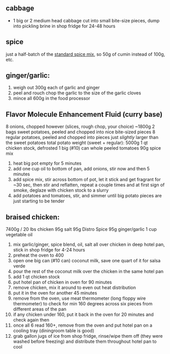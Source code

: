 ## cabbage
+ 1 big or 2 medium head cabbage cut into small bite-size pieces, dump into pickling brine in shop fridge for 24-48 hours

## spice
just a half-batch of the [standard spice mix](#spice-mix), so 50g of cumin instead of 100g, etc.

## ginger/garlic:
1. weigh out 300g each of garlic and ginger
1. peel and rouch chop the garlic to the size of the garlic cloves
1. mince all 600g in the food processor

## Flavor Molecule Enhancement Fluid (curry base)
8 onions, chopped however (slices, rough chop, your choice) ~1800g
2 bags sweet potatoes, peeled and chopped into nice bite-sized pieces 
8 regular potatoes, peeled and chopped into pieces just *slightly* larger than the sweet potatoes
total potato weight (sweet + regular): 5000g
1 qt chicken stock, defrosted
1 big (#10) can whole peeled tomatoes
90g spice mix

1. heat big pot empty for 5 minutes
1. add one cup oil to bottom of pan, add onions, stir now and then 5 minutes
1. add spice mix, stir across bottom of pot, let it stick and get fragrant for ~30 sec, then stir and reflatten, repeat a couple times and at first sign of smoke, deglaze with chicken stock to a slurry
1. add potatoes and tomatoes, stir, and simmer until big potato pieces are just starting to be tender

## braised chicken:
7400g / 20 lbs chicken
95g salt
95g Distro Spice
95g ginger/garlic
1 cup vegetable oil
1. mix garlic/ginger, spice blend, oil, salt all over chicken in deep hotel pan, stick in shop fridge for 4-24 hours
1. preheat the oven to 400
1. open one big can (#10 can) coconut milk, save one quart of it for salsa verde
1. pour the rest of the coconut milk over the chicken in the same hotel pan
1. add 1 qt chicken stock
1. put hotel pan of chicken in oven for 90 minutes
1. remove chicken, mix it around to even out heat distribution
1. put it in the oven for another 45 minutes
1. remove from the oven, use meat thermometer (long floppy wire thermometer) to check for min 160 degrees across six pieces from different areas of the pan
1. if any chicken under 160, put it back in the oven for 20 minutes and check again then
1. once all 6 read 160+, remove from the oven and put hotel pan on a cooling tray (diningroom table is good)
1. grab gallon jugs of ice from shop fridge, rinse/wipe them off (they were washed before freezing) and distribute them throughout hotel pan to cool
